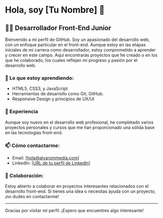 # Hola, soy [Tu Nombre] 👋

## 👨‍💻 Desarrollador Front-End Junior

Bienvenido a mi perfil de GitHub. Soy un apasionado del desarrollo web, con un enfoque particular en el front-end. Aunque estoy en las etapas iniciales de mi carrera como desarrollador, estoy comprometido a aprender y crecer en este campo. Aquí encontrarás proyectos que he creado o en los que he colaborado, los cuales reflejan mi progreso y pasión por el desarrollo web.

### 🌱 Lo que estoy aprendiendo:

- HTML5, CSS3, y JavaScript
- Herramientas de desarrollo como Git, GitHub.
- Responsive Design y principios de UX/UI

### 💼 Experiencia

Aunque soy nuevo en el desarrollo web profesional, he completado varios proyectos personales y cursos que me han proporcionado una sólida base en las tecnologías front-end.

### 📫 Cómo contactarme:

- Email: [hola@alvarommedia.com]
- LinkedIn: [[URL de tu perfil de LinkedIn](https://www.linkedin.com/in/alvarommedia/)]

### 🤝 Colaboración:

Estoy abierto a colaborar en proyectos interesantes relacionados con el desarrollo front-end. Si tienes una idea o necesitas ayuda con un proyecto, ¡no dudes en contactarme!

---

Gracias por visitar mi perfil. ¡Espero que encuentres algo interesante!


